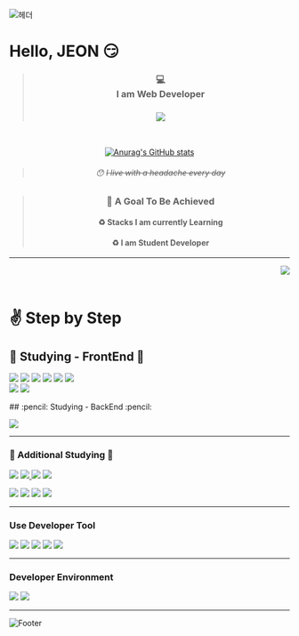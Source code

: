 ![헤더](https://capsule-render.vercel.app/api?type=rounded&color=auto&height=100&section=header&text=새로운%20환경을%20두려워하지%20말라&fontSize=50)
# Hello, JEON :smirk:

<p></p>
<p></p>
<p></p>

<div align="center">

> ### :computer: <br/> I am Web Developer
> ### <a href="https://github.com/JeonJongYook"><img src="https://hits.seeyoufarm.com/api/count/incr/badge.svg?url=https%3A%2F%2Fgithub.com%2FJeonJongYook&count_bg=%23000000&title_bg=%23000000&icon=github.svg&icon_color=%23E7E7E7&title=GitHub&edge_flat=false"/></a>

<br />

[![Anurag's GitHub stats](https://github-readme-stats.vercel.app/api?username=JeonJongYook)](https://github.com/JeonJongYook/github-readme-stats)

> ###### :hushed: ~~I live with a headache every day~~

</div>


<div align="center">

> ### :bell: A Goal To Be Achieved
> #### :recycle: Stacks I am currently Learning
> #### :recycle: I am Student Developer
 

---

<div align="center">
  <img align="right" src="https://github-readme-stats.vercel.app/api/top-langs/?username=JeonJongYook&theme=dracula&exclude_repo=semicoloncommunity&layout=compact&langs_count=10"/>
<br/>
<br/>
</div>

</div>

# :v: Step by Step
## :pencil: Studying - FrontEnd :pencil:

<p>
    <img src="https://img.shields.io/badge/HTML5-E34F26?style=flat-square&logo=HTML5&logoColor=white"/>
    <img src="https://img.shields.io/badge/CSS3-1572B6?style=flat-square&logo=CSS3&logoColor=white"/>
    <img src="https://img.shields.io/badge/Java-007396?style=flat-square&logo=Java&logoColor=white"/>
    <img src="https://img.shields.io/badge/JavaScript-F7DF1E?style=flat-square&logo=JavaScript&logoColor=white"/>
    <img src="https://img.shields.io/badge/Vue.js-4FC08D?style=flat-square&logo=Vue.js&logoColor=white"/>
    <img src="https://img.shields.io/badge/React-61DAFB?style=flat-square&logo=React&logoColor=black"/>
    <br />
    <img src="https://img.shields.io/badge/Flask-000000?style=flat-square&logo=Flask&logoColor=white"/>
    <img src="https://img.shields.io/badge/NestJS-E0234E?style=flat-square&logo=NestJS&logoColor=white"/>
    
</p>
## :pencil: Studying - BackEnd :pencil:
<p>
    <img src="https://img.shields.io/badge/Node.js-339933?style=flat-square&logo=Node.js&logoColor=white"/>
</p>

---

### :rocket: Additional Studying :rocket: 
<p>
    <img src="https://img.shields.io/badge/Git-F05032?style=flat-square&logo=Git&logoColor=white"/>
    <a href="https://github.com/JeonJongYook">
        <img src="https://img.shields.io/badge/Github-181717?style=flat-square&logo=Github&logoColor=white"/>
    </a>
    <img src="https://img.shields.io/badge/GithubPages-222222?style=flat-square&logo=GithubPages&logoColor=white"/>
    <img src="https://img.shields.io/badge/Notion-000000?style=flat-square&logo=Notion&logoColor=white"/></a>
</p>
<p>
     <img src="https://img.shields.io/badge/Raspberry Pi-A22846?style=flat-square&logo=Raspberry Pi&logoColor=white"/>
    <img src="https://img.shields.io/badge/Android Studio-3DDC84?style=flat-square&logo=Android Studio&logoColor=white"/>
    <img src="https://img.shields.io/badge/Netlify-00C7B7?style=flat-square&logo=Netlify&logoColor=white"/>
    <img src="https://img.shields.io/badge/WebStorm-000000?style=flat-square&logo=WebStorm&logoColor=white"/>
</p>

---

### Use Developer Tool
<p>
    <img src="https://img.shields.io/badge/Slack-4A154B?style=flat-square&logo=Slack&logoColor=white"/>
    <img src="https://img.shields.io/badge/Visual Studio Code-007ACC?style=flat-square&logo=Visual Studio Code&logoColor=white"/>
    <img src="https://img.shields.io/badge/Eclipse-2C2255?style=flat-square&logo=Eclipse&logoColor=white"/>
    <img src="https://img.shields.io/badge/IntelliJ IDEA-000000?style=flat-square&logo=IntelliJ IDEA&logoColor=white"/>
    <img src="https://img.shields.io/badge/CodePen-000000?style=flat-square&logo=CodePen&logoColor=white"/>
</p>

---

### Developer Environment

<p>
    <img src="https://img.shields.io/badge/Windows-0078D6?style=flat-square&logo=Windows&logoColor=white"/>
    <img src="https://img.shields.io/badge/Ubuntu-E95420?style=flat-square&logo=Ubuntu&logoColor=white"/>
</p>



---


![Footer](https://capsule-render.vercel.app/api?type=waving&color=auto&height=200&section=footer)
